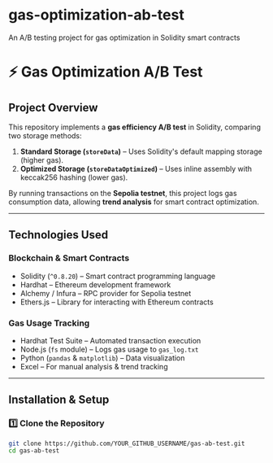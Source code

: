 # gas-optimization-ab-test
An A/B testing project for gas optimization in Solidity smart contracts
# ⚡ Gas Optimization A/B Test  

## **Project Overview**  
This repository implements a **gas efficiency A/B test** in Solidity, comparing two storage methods:
1. **Standard Storage (`storeData`)** – Uses Solidity's default mapping storage (higher gas).  
2. **Optimized Storage (`storeDataOptimized`)** – Uses inline assembly with keccak256 hashing (lower gas).

By running transactions on the **Sepolia testnet**, this project logs gas consumption data, allowing **trend analysis** for smart contract optimization.

---

## **Technologies Used**  
### **Blockchain & Smart Contracts**  
- Solidity (`^0.8.20`) – Smart contract programming language  
- Hardhat – Ethereum development framework  
- Alchemy / Infura – RPC provider for Sepolia testnet  
- Ethers.js – Library for interacting with Ethereum contracts  

### **Gas Usage Tracking**  
- Hardhat Test Suite – Automated transaction execution  
- Node.js (`fs` module) – Logs gas usage to `gas_log.txt`  
- Python (`pandas` & `matplotlib`) – Data visualization  
- Excel – For manual analysis & trend tracking  

---

## **Installation & Setup**  
### **1️⃣ Clone the Repository**  
```bash
git clone https://github.com/YOUR_GITHUB_USERNAME/gas-ab-test.git
cd gas-ab-test
